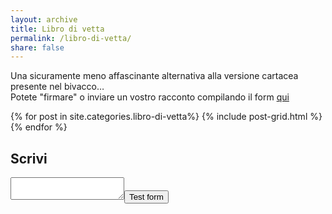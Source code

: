 ```yaml
---
layout: archive
title: Libro di vetta
permalink: /libro-di-vetta/ 
share: false
--- 
```


Una sicuramente meno affascinante alternativa alla versione cartacea presente nel bivacco…  
Potete "firmare" o inviare un vostro racconto compilando il form [qui](#form)

<div class="tiles">
{% for post in site.categories.libro-di-vetta%}
  {% include post-grid.html %}
{% endfor %}
</div><!-- /.tiles -->

<a id="form"></a> 
## Scrivi 
<form action="https://getsimpleform.com/messages?form_api_token=f11a9e6dbe5ef1d546bcc99796912267" method="post"> <!-- the redirect_to is optional, the form will redirect to the referrer on submission --> <input type='hidden' name='redirect_to' value='<the complete return url e.g. http://fooey.com/thank-you.html>' /> <!-- all your input fields here.... --> <textarea name="content"></textarea><input type='submit' value='Test form' /> </form>
